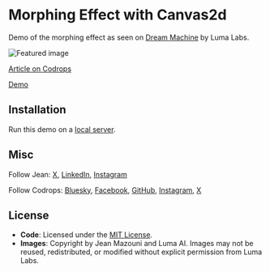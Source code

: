 # Morphing Effect with Canvas2d

Demo of the morphing effect as seen on [Dream Machine](https://lumalabs.ai/dream-machine) by Luma Labs.

![Featured image](https://tympanus.net/codrops/wp-content/uploads/2024/12/canvas2d_Morphing_featuredimage.png)

[Article on Codrops](https://tympanus.net/codrops/?p=83563)

[Demo](https://tympanus.net/Tutorials/MorphingEffectCanvas2D/)

## Installation

Run this demo on a [local server](https://developer.mozilla.org/en-US/docs/Learn/Common_questions/Tools_and_setup/set_up_a_local_testing_server).

## Misc

Follow Jean: [X](https://x.com/Jean_mazouni), [LinkedIn](https://www.linkedin.com/in/jean-mazouni-214803242/), [Instagram](https://www.instagram.com/jean_mazouni/)

Follow Codrops: [Bluesky](https://bsky.app/profile/codrops.bsky.social), [Facebook](http://www.facebook.com/codrops), [GitHub](https://github.com/codrops), [Instagram](https://www.instagram.com/codropsss/), [X](http://www.x.com/codrops)

## License
- **Code**: Licensed under the [MIT License](LICENSE).
- **Images**: Copyright by Jean Mazouni and Luma AI. Images may not be reused, redistributed, or modified without explicit permission from Luma Labs.

